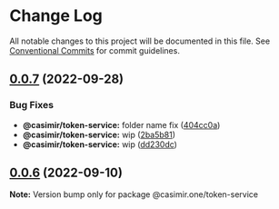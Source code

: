 # Change Log

All notable changes to this project will be documented in this file.
See [Conventional Commits](https://conventionalcommits.org) for commit guidelines.

## [0.0.7](https://github.com/DEIPworld/deip-modules/compare/v0.0.6...v0.0.7) (2022-09-28)


### Bug Fixes

* **@casimir/token-service:** folder name fix ([404cc0a](https://github.com/DEIPworld/deip-modules/commit/404cc0ae6a03d1a5671e5780f47e7cc4eeb45125))
* **@casimir/token-service:** wip ([2ba5b81](https://github.com/DEIPworld/deip-modules/commit/2ba5b81e8f1583415d23d7e460b5043fd5925a99))
* **@casimir/token-service:** wip ([dd230dc](https://github.com/DEIPworld/deip-modules/commit/dd230dcb762222ef13bba60137b399893a97ad7c))





## [0.0.6](https://github.com/DEIPworld/deip-modules/compare/v0.0.4...v0.0.6) (2022-09-10)

**Note:** Version bump only for package @casimir.one/token-service
